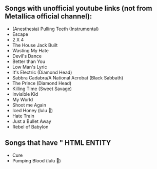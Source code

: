 ## Songs with unofficial youtube links (not from Metallica official channel):

- (Anesthesia) Pulling Teeth (Instrumental)
- Escape
- 2 X 4
- The House Jack Built
- Wasting My Hate
- Devil's Dance
- Better than You
- Low Man's Lyric
- It's Electric (Diamond Head)
- Sabbra Cadabra/A National Acrobat (Black Sabbath)
- The Prince (Diamond Head)
- Killing Time (Sweet Savage)
- Invisible Kid
- My World
- Shoot me Again
- Iced Honey (lulu 💩)
- Hate Train
- Just a Bullet Away
- Rebel of Babylon

## Songs that have &quot; HTML ENTITY

- Cure
- Pumping Blood (lulu 💩)
